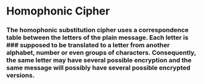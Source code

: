 # Homophonic Cipher

### The homophonic substitution cipher uses a correspondence table between the letters of the plain message. Each letter is ### supposed to be translated to a letter from another alphabet, number or even groups of characters. Consequently, the same letter may have several possible encryption and the same message will possibly have several possible encrypted versions.